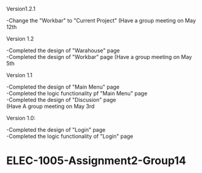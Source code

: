 Version1.2.1  
  
-Change the "Workbar" to "Current Project"
(Have a group meeting on May 12th


Version 1.2  
  
-Completed the design of "Warahouse" page  
-Completed the design of "Workbar" page
(Have a group meeting on May 5th


Version 1.1

-Completed the design of "Main Menu" page  
-Completed the logic functionality pf "Main Menu" page  
-Completed the design of "Discusion" page  
(Have A group meeting on May 3rd


Version 1.0:

-Completed the design of "Login" page  
-Completed the logic functionality of "Login" page

# ELEC-1005-Assignment2-Group14
